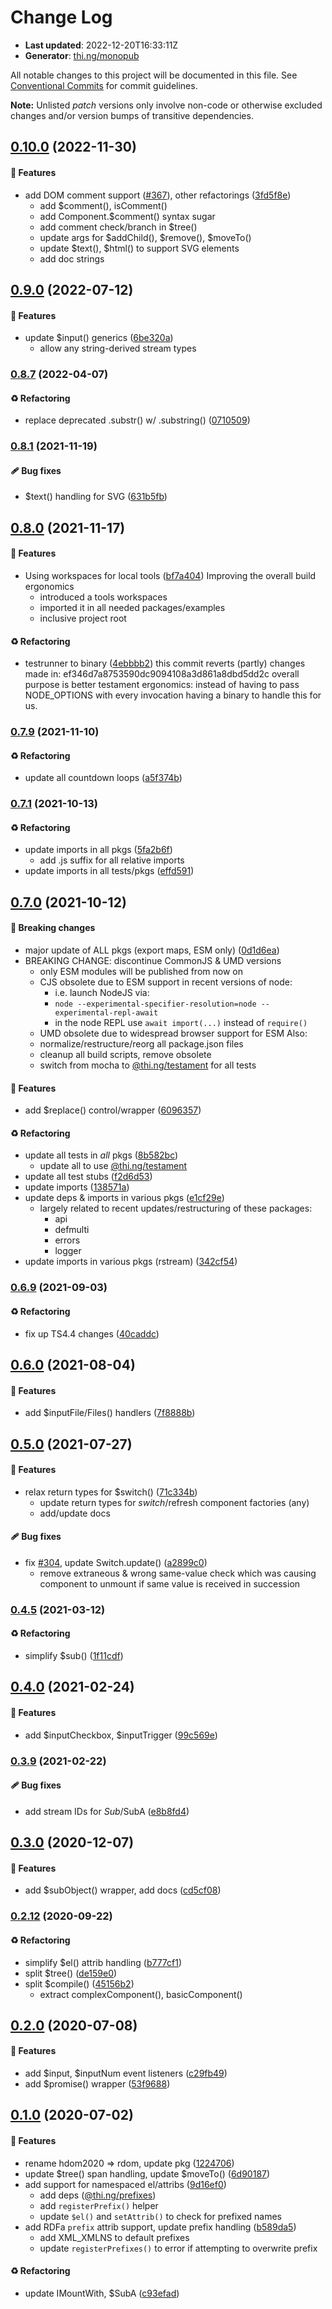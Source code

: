 # Change Log

- **Last updated**: 2022-12-20T16:33:11Z
- **Generator**: [thi.ng/monopub](https://thi.ng/monopub)

All notable changes to this project will be documented in this file.
See [Conventional Commits](https://conventionalcommits.org/) for commit guidelines.

**Note:** Unlisted _patch_ versions only involve non-code or otherwise excluded changes
and/or version bumps of transitive dependencies.

## [0.10.0](https://github.com/thi-ng/umbrella/tree/@thi.ng/rdom@0.10.0) (2022-11-30)

#### 🚀 Features

- add DOM comment support ([#367](https://github.com/thi-ng/umbrella/issues/367)), other refactorings ([3fd5f8e](https://github.com/thi-ng/umbrella/commit/3fd5f8e))
  - add $comment(), isComment()
  - add Component.$comment() syntax sugar
  - add comment check/branch in $tree()
  - update args for $addChild(), $remove(), $moveTo()
  - update $text(), $html() to support SVG elements
  - add doc strings

## [0.9.0](https://github.com/thi-ng/umbrella/tree/@thi.ng/rdom@0.9.0) (2022-07-12)

#### 🚀 Features

- update $input() generics ([6be320a](https://github.com/thi-ng/umbrella/commit/6be320a))
  - allow any string-derived stream types

### [0.8.7](https://github.com/thi-ng/umbrella/tree/@thi.ng/rdom@0.8.7) (2022-04-07)

#### ♻️ Refactoring

- replace deprecated .substr() w/ .substring() ([0710509](https://github.com/thi-ng/umbrella/commit/0710509))

### [0.8.1](https://github.com/thi-ng/umbrella/tree/@thi.ng/rdom@0.8.1) (2021-11-19)

#### 🩹 Bug fixes

- $text() handling for SVG ([631b5fb](https://github.com/thi-ng/umbrella/commit/631b5fb))

## [0.8.0](https://github.com/thi-ng/umbrella/tree/@thi.ng/rdom@0.8.0) (2021-11-17)

#### 🚀 Features

- Using workspaces for local tools ([bf7a404](https://github.com/thi-ng/umbrella/commit/bf7a404))
  Improving the overall build ergonomics
  - introduced a tools workspaces
  - imported it in all needed packages/examples
  - inclusive project root

#### ♻️ Refactoring

- testrunner to binary ([4ebbbb2](https://github.com/thi-ng/umbrella/commit/4ebbbb2))
  this commit reverts (partly) changes made in:
  ef346d7a8753590dc9094108a3d861a8dbd5dd2c
  overall purpose is better testament ergonomics:
  instead of having to pass NODE_OPTIONS with every invocation
  having a binary to handle this for us.

### [0.7.9](https://github.com/thi-ng/umbrella/tree/@thi.ng/rdom@0.7.9) (2021-11-10)

#### ♻️ Refactoring

- update all countdown loops ([a5f374b](https://github.com/thi-ng/umbrella/commit/a5f374b))

### [0.7.1](https://github.com/thi-ng/umbrella/tree/@thi.ng/rdom@0.7.1) (2021-10-13)

#### ♻️ Refactoring

- update imports in all pkgs ([5fa2b6f](https://github.com/thi-ng/umbrella/commit/5fa2b6f))
  - add .js suffix for all relative imports
- update imports in all tests/pkgs ([effd591](https://github.com/thi-ng/umbrella/commit/effd591))

## [0.7.0](https://github.com/thi-ng/umbrella/tree/@thi.ng/rdom@0.7.0) (2021-10-12)

#### 🛑 Breaking changes

- major update of ALL pkgs (export maps, ESM only) ([0d1d6ea](https://github.com/thi-ng/umbrella/commit/0d1d6ea))
- BREAKING CHANGE: discontinue CommonJS & UMD versions
  - only ESM modules will be published from now on
  - CJS obsolete due to ESM support in recent versions of node:
    - i.e. launch NodeJS via:
    - `node --experimental-specifier-resolution=node --experimental-repl-await`
    - in the node REPL use `await import(...)` instead of `require()`
  - UMD obsolete due to widespread browser support for ESM
  Also:
  - normalize/restructure/reorg all package.json files
  - cleanup all build scripts, remove obsolete
  - switch from mocha to [@thi.ng/testament](https://github.com/thi-ng/umbrella/tree/main/packages/testament) for all tests

#### 🚀 Features

- add $replace() control/wrapper ([6096357](https://github.com/thi-ng/umbrella/commit/6096357))

#### ♻️ Refactoring

- update all tests in _all_ pkgs ([8b582bc](https://github.com/thi-ng/umbrella/commit/8b582bc))
  - update all to use [@thi.ng/testament](https://github.com/thi-ng/umbrella/tree/main/packages/testament)
- update all test stubs ([f2d6d53](https://github.com/thi-ng/umbrella/commit/f2d6d53))
- update imports ([138571a](https://github.com/thi-ng/umbrella/commit/138571a))
- update deps & imports in various pkgs ([e1cf29e](https://github.com/thi-ng/umbrella/commit/e1cf29e))
  - largely related to recent updates/restructuring of these packages:
    - api
    - defmulti
    - errors
    - logger
- update imports in various pkgs (rstream) ([342cf54](https://github.com/thi-ng/umbrella/commit/342cf54))

### [0.6.9](https://github.com/thi-ng/umbrella/tree/@thi.ng/rdom@0.6.9) (2021-09-03)

#### ♻️ Refactoring

- fix up TS4.4 changes ([40caddc](https://github.com/thi-ng/umbrella/commit/40caddc))

## [0.6.0](https://github.com/thi-ng/umbrella/tree/@thi.ng/rdom@0.6.0) (2021-08-04)

#### 🚀 Features

- add $inputFile/Files() handlers ([7f8888b](https://github.com/thi-ng/umbrella/commit/7f8888b))

## [0.5.0](https://github.com/thi-ng/umbrella/tree/@thi.ng/rdom@0.5.0) (2021-07-27)

#### 🚀 Features

- relax return types for $switch() ([71c334b](https://github.com/thi-ng/umbrella/commit/71c334b))
  - update return types for $switch/$refresh component factories (any)
  - add/update docs

#### 🩹 Bug fixes

- fix [#304](https://github.com/thi-ng/umbrella/issues/304), update Switch.update() ([a2899c0](https://github.com/thi-ng/umbrella/commit/a2899c0))
  - remove extraneous & wrong same-value check which was causing
    component to unmount if same value is received in succession

### [0.4.5](https://github.com/thi-ng/umbrella/tree/@thi.ng/rdom@0.4.5) (2021-03-12)

#### ♻️ Refactoring

- simplify $sub() ([1f11cdf](https://github.com/thi-ng/umbrella/commit/1f11cdf))

## [0.4.0](https://github.com/thi-ng/umbrella/tree/@thi.ng/rdom@0.4.0) (2021-02-24)

#### 🚀 Features

- add $inputCheckbox, $inputTrigger ([99c569e](https://github.com/thi-ng/umbrella/commit/99c569e))

### [0.3.9](https://github.com/thi-ng/umbrella/tree/@thi.ng/rdom@0.3.9) (2021-02-22)

#### 🩹 Bug fixes

- add stream IDs for $Sub/$SubA ([e8b8fd4](https://github.com/thi-ng/umbrella/commit/e8b8fd4))

## [0.3.0](https://github.com/thi-ng/umbrella/tree/@thi.ng/rdom@0.3.0) (2020-12-07)

#### 🚀 Features

- add $subObject() wrapper, add docs ([cd5cf08](https://github.com/thi-ng/umbrella/commit/cd5cf08))

### [0.2.12](https://github.com/thi-ng/umbrella/tree/@thi.ng/rdom@0.2.12) (2020-09-22)

#### ♻️ Refactoring

- simplify $el() attrib handling ([b777cf1](https://github.com/thi-ng/umbrella/commit/b777cf1))
- split $tree() ([de159e0](https://github.com/thi-ng/umbrella/commit/de159e0))
- split $compile() ([45156b2](https://github.com/thi-ng/umbrella/commit/45156b2))
  - extract complexComponent(), basicComponent()

## [0.2.0](https://github.com/thi-ng/umbrella/tree/@thi.ng/rdom@0.2.0) (2020-07-08)

#### 🚀 Features

- add $input, $inputNum event listeners ([c29fb49](https://github.com/thi-ng/umbrella/commit/c29fb49))
- add $promise() wrapper ([53f9688](https://github.com/thi-ng/umbrella/commit/53f9688))

## [0.1.0](https://github.com/thi-ng/umbrella/tree/@thi.ng/rdom@0.1.0) (2020-07-02)

#### 🚀 Features

- rename hdom2020 => rdom, update pkg ([1224706](https://github.com/thi-ng/umbrella/commit/1224706))
- update $tree() span handling, update $moveTo() ([6d90187](https://github.com/thi-ng/umbrella/commit/6d90187))
- add support for namespaced el/attribs ([9d16ef0](https://github.com/thi-ng/umbrella/commit/9d16ef0))
  - add deps ([@thi.ng/prefixes](https://github.com/thi-ng/umbrella/tree/main/packages/prefixes))
  - add `registerPrefix()` helper
  - update `$el()` and `setAttrib()` to check for prefixed names
- add RDFa `prefix` attrib support, update prefix handling ([b589da5](https://github.com/thi-ng/umbrella/commit/b589da5))
  - add XML_XMLNS to default prefixes
  - update `registerPrefixes()` to error if attempting to overwrite prefix

#### ♻️ Refactoring

- update IMountWith, $SubA ([c93efad](https://github.com/thi-ng/umbrella/commit/c93efad))
